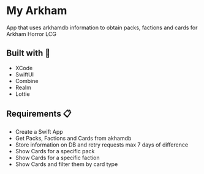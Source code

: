 # My Arkham
App that uses arkhamdb information to obtain packs, factions and cards for Arkham Horror LCG

## Built with 🔨
- XCode
- SwiftUI
- Combine
- Realm
- Lottie

## Requirements 📋

- Create a Swift App
- Get Packs, Factions and Cards from akhamdb
- Store information on DB and retry requests max 7 days of difference
- Show Cards for a specific pack
- Show Cards for a specific faction
- Show Cards and filter them by card type
